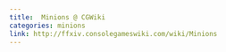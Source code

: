 ```yaml
---
title:  Minions @ CGWiki
categories: minions
link: http://ffxiv.consolegameswiki.com/wiki/Minions
---
```

